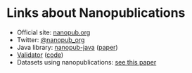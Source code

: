 # Links about Nanopublications

- Official site: [nanopub.org](http://nanopub.org)
- Twitter: [@nanopub_org](https://twitter.com/nanopub_org)
- Java library: [nanopub-java](https://github.com/Nanopublication/nanopub-java) ([paper](https://arxiv.org/abs/1508.04977))
- [Validator](http://nanopub.inn.ac/) ([code](https://github.com/tkuhn/nanopub-validator))
- Datasets using nanopublications: [see this paper](https://doi.org/10.7717/peerj-cs.78)

